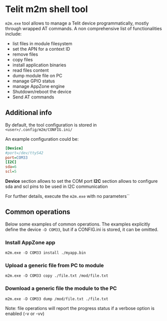 # Telit m2m shell tool

`m2m.exe` tool allows to manage a Telit device programmatically, mostly through wrapped AT commands.
A non comprehensive list of functionalities include:

- list files in module filesystem
- set the APN for a context ID
- remove files
- copy files
- install application binaries
- read files content
- dump module file on PC
- manage GPIO status
- manage AppZone engine
- Shutdown/reboot the device
- Send AT commands


## Additional info

By default, the tool configuration is stored in
`<user>/.config/m2m/CONFIG.ini/`



An example configuration could be:

```ini 
[Device]
#port=/dev/ttyS42
port=COM33
[I2C]
sda=6
scl=5
```


**Device** section allows to set the COM port
**I2C** section allows to configure sda and scl pins to be used in I2C communication


For further details, execute the `m2m.exe` with no parameters``


## Common operations

Below some examples of common operations. The examples explicitly define the device `-D COM33`, but if a CONFIG.ini is stored, it can be omitted.

### Install AppZone app

```
m2m.exe -D COM33 install ./myapp.bin
```

### Upload a generic file from PC to module

```
m2m.exe -D COM33 copy ./file.txt /mod/file.txt
```

### Download a generic file the module to the PC

```
m2m.exe -D COM33 dump /mod/file.txt ./file.txt 
```


Note: file operations will report the progress status if a verbose option is enabled (-v or -vv)
